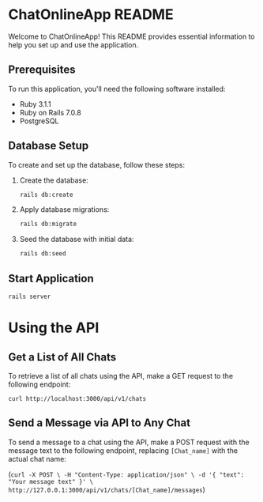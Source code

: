 # ChatOnlineApp README

Welcome to ChatOnlineApp! This README provides essential information to help you set up and use the application.

## Prerequisites

To run this application, you'll need the following software installed:

- Ruby 3.1.1
- Ruby on Rails 7.0.8
- PostgreSQL

## Database Setup

To create and set up the database, follow these steps:

1. Create the database:

   ```bash
   rails db:create

2. Apply database migrations:

    ```bash
    rails db:migrate

3. Seed the database with initial data:

    ```bash
    rails db:seed

## Start Application

`rails server`


# Using the API

## Get a List of All Chats

To retrieve a list of all chats using the API, make a GET request to the following endpoint:

`curl http://localhost:3000/api/v1/chats`

## Send a Message via API to Any Chat

To send a message to a chat using the API, make a POST request with the message text to the following endpoint, replacing `[Chat_name]` with the actual chat name:

(`curl -X POST \
-H "Content-Type: application/json" \
-d '{
  "text": "Your message text"
}' \
http://127.0.0.1:3000/api/v1/chats/[Chat_name]/messages`)
